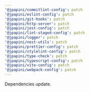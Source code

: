 ```yaml
---
'@jpapini/commitlint-config': patch
'@jpapini/eslint-config': patch
'@jpapini/git-hooks': patch
'@jpapini/http-server': patch
'@jpapini/jest-config': patch
'@jpapini/lint-staged-config': patch
'@jpapini/logger': patch
'@jpapini/nest-utils': patch
'@jpapini/prettier-config': patch
'@jpapini/stylelint-config': patch
'@jpapini/type-check': patch
'@jpapini/typescript-config': patch
'@jpapini/vite-config': patch
'@jpapini/webpack-config': patch
---
```


Dependencies update.

